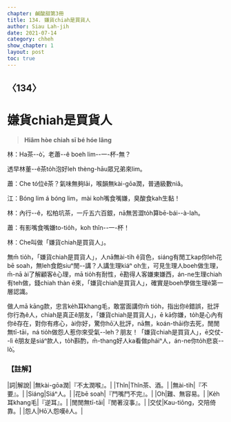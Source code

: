 ```yaml
---
chapter: 鹹酸甜第3冊
title: 134. 嫌貨chiah是買貨人
author: Siau Lah-jih
date: 2021-07-14
category: chheh
show_chapter: 1
layout: post
toc: true
---
```


## 〈134〉
# 嫌貨chiah是買貨人
> **Hiâm hòe chiah sī bé hóe lâng**
 
林：Ha茶--ò͘，老蕭--ê boeh lim--一-杯-無？

透早林董--ê茶to̍h泡好leh thèng-hāu眾兄弟來lim。

蕭：Che tó位ê茶？氣味無夠lāi，喉韻無kài-gōa潤，普通級數niâ。

江：Bóng lim á bóng lim，mài koh嘴食嘴嫌，臭酸食kah生黏！

林：內行--ê，松柏坑茶，一斤五六百銀，nā無苦澀to̍h算bē-bái--à-lah。

蕭：有影嘴食嘴嫌to-tio̍h，koh thîn--一-杯！

林：Che叫做「嫌貨chiah是買貨人」。

無m̄ tio̍h，「嫌貨chiah是買貨人」，人nā無ài-ti̍h ê貨色，siáng有閒工kap你leh花bē soah，無leh食飽siuⁿ閒--講？人講生理kiáⁿ oh生，可見生理人boeh做生理，m̄-nā ài了解顧客ê心理，mā tio̍h有耐性，ē勘得人客嫌東嫌西，án-ne生理chiah有teh做，錢chiah thàn ē來，「嫌貨chiah是買貨人」，確實是boeh學做生理ê第一層認識。

做人mā kāng款，忠言ke̍h耳khang毛，敢當面講你m̄ tio̍h，指出你ê錯誤，批評你行為ê人，chiah是真正ê朋友，「嫌貨chiah是買貨人」，ē kā你嫌，to̍h是心內有你ê存在，對你有疼心，ài你好，驚你hō͘人批評，nā無，koán-thāi你去死，閒閒無tī-tāi，ná tio̍h做怨人惹你來受氣--leh？朋友！「嫌貨chiah是買貨人」，ē交仗--lì ê朋友是siáⁿ款人，to̍h斟酌，m̄-thang好人ka看做pháiⁿ人，án-ne你to̍h悲哀--lò͘。

 
### 【註解】

|詞|解說|
|無kài-gōa潤|『不太潤喉』。|
|Thîn|Thîn茶、酒。|
|無ài-ti̍h|『不要』。|
|Siáng|Siáⁿ人。|
|花bē soah|『鬥嘴鬥不完』。|
|Oh|難、無容易。|
|Ke̍h耳khang毛|『逆耳』。|
|閒閒無tī-tāi|『閒著沒事』。|
|交仗|Kau-tiōng，交陪倚靠。|
|怨人|Hō͘人怨嘆ê人。|
